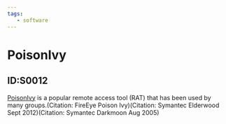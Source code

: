 ```yaml
---
tags:
   - software
---
```

# PoisonIvy
## ID:S0012
[PoisonIvy](software/S0012) is a popular remote access tool (RAT) that has been used by many groups.(Citation: FireEye Poison Ivy)(Citation: Symantec Elderwood Sept 2012)(Citation: Symantec Darkmoon Aug 2005)
